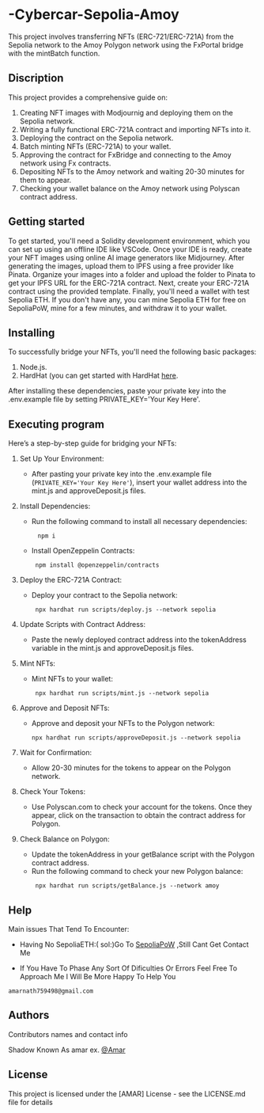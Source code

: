 # -Cybercar-Sepolia-Amoy
This project involves transferring NFTs (ERC-721/ERC-721A) from the Sepolia network to the Amoy Polygon network using the FxPortal bridge with the mintBatch function.
## Discription

This project provides a comprehensive guide on:

1. Creating NFT images with Modjournig and deploying them on the Sepolia network.
2. Writing a fully functional ERC-721A contract and importing NFTs into it.
3. Deploying the contract on the Sepolia network.
4. Batch minting NFTs (ERC-721A) to your wallet.
5. Approving the contract for FxBridge and connecting to the Amoy network using Fx contracts.
6. Depositing NFTs to the Amoy network and waiting 20-30 minutes for them to appear.
7. Checking your wallet balance on the Amoy network using Polyscan contract address.

## Getting started

To get started, you'll need a Solidity development environment, which you can set up using an offline IDE like VSCode. Once your IDE is ready, create your NFT images using online AI image generators like Midjourney. After generating the images, upload them to IPFS using a free provider like Pinata. Organize your images into a folder and upload the folder to Pinata to get your IPFS URL for the ERC-721A contract. Next, create your ERC-721A contract using the provided template. Finally, you'll need a wallet with test Sepolia ETH. If you don't have any, you can mine Sepolia ETH for free on SepoliaPoW, mine for a few minutes, and withdraw it to your wallet.

## Installing 

To successfully bridge your NFTs, you'll need the following basic packages:

1. Node.js.
2. HardHat (you can get started with HardHat [here](https://hardhat.org/hardhat-runner/docs/getting-started).

After installing these dependencies, paste your private key into the .env.example file by setting PRIVATE_KEY='Your Key Here'.


## Executing program

Here’s a step-by-step guide for bridging your NFTs:

1. Set Up Your Environment:
   - After pasting your private key into the .env.example file (`PRIVATE_KEY='Your Key Here'`), insert your wallet address into the mint.js and approveDeposit.js files.

2. Install Dependencies:
   - Run the following command to install all necessary dependencies:
    ````
         npm i
    ````
     
   - Install OpenZeppelin Contracts:
        ````
         npm install @openzeppelin/contracts
        ````
     
3. Deploy the ERC-721A Contract:
   - Deploy your contract to the Sepolia network:
        ```
         npx hardhat run scripts/deploy.js --network sepolia
        ```
     
4. Update Scripts with Contract Address:
   - Paste the newly deployed contract address into the tokenAddress variable in the mint.js and approveDeposit.js files.

5. Mint NFTs:
   - Mint NFTs to your wallet:
        ```
         npx hardhat run scripts/mint.js --network sepolia
        ```
     
6. Approve and Deposit NFTs:
   - Approve and deposit your NFTs to the Polygon network:

     ```
     npx hardhat run scripts/approveDeposit.js --network sepolia
     
     ```
     
7. Wait for Confirmation:
   - Allow 20-30 minutes for the tokens to appear on the Polygon network.

8. Check Your Tokens:
   - Use Polyscan.com to check your account for the tokens. Once they appear, click on the transaction to obtain the contract address for Polygon.

9. Check Balance on Polygon:
   - Update the tokenAddress in your getBalance script with the Polygon contract address.
   - Run the following command to check your new Polygon balance:
        ```
         npx hardhat run scripts/getBalance.js --network amoy
        ```
## Help
Main issues That Tend To Encounter:
* Having No SepoliaETH:(
 sol:)Go To [SepoliaPoW](https://sepolia-faucet.pk910.de/) ,Still Cant Get Contact Me

* If You Have To Phase Any Sort Of Dificulties Or Errors Feel Free To Approach Me I Will Be More Happy To Help You
```
amarnath759498@gmail.com
```

## Authors

Contributors names and contact info

Shadow Known As amar
ex. [@Amar](amarnath759498@gmail.com)


## License

This project is licensed under the [AMAR] License - see the LICENSE.md file for details
